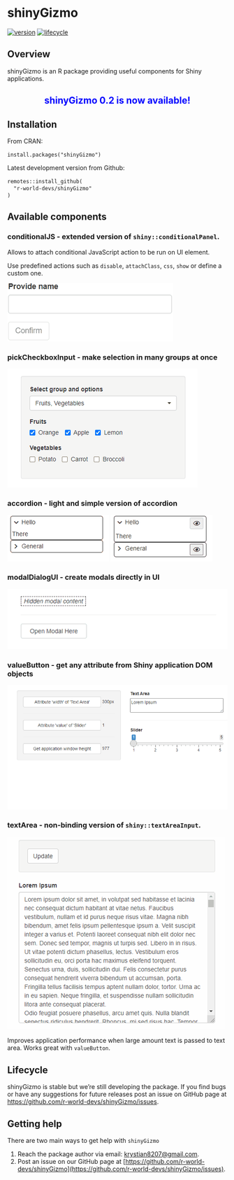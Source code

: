 
# shinyGizmo

[![version](https://img.shields.io/static/v1.svg?label=github.com&message=v.0.2&color=ff69b4)](https://img.shields.io/static/v1.svg?label=github.com&message=v.0.1&color=ff69b4)
[![lifecycle](https://img.shields.io/badge/lifecycle-stable-success.svg)](https://lifecycle.r-lib.org/articles/stages.html#stable)

## Overview

shinyGizmo is an R package providing useful components for Shiny
applications.

<center>

## <span style="color:blue"> shinyGizmo 0.2 is now available!</span>

</center>

## Installation

From CRAN:

    install.packages("shinyGizmo")

Latest development version from Github:

    remotes::install_github(
      "r-world-devs/shinyGizmo"
    )

## Available components

### conditionalJS - extended version of `shiny::conditionalPanel`.

Allows to attach conditional JavaScript action to be run on UI element.

Use predefined actions such as `disable`, `attachClass`, `css`, `show`
or define a custom one.

![](./man/figures/condjs.gif)

### pickCheckboxInput - make selection in many groups at once

![](./man/figures/pickcheckbox.gif)

### accordion - light and simple version of accordion

![](./man/figures/accordion.gif) ![](./man/figures/accordion_enroll.gif)

### modalDialogUI - create modals directly in UI

![](./man/figures/modalui.gif)

### valueButton - get any attribute from Shiny application DOM objects

![](./man/figures/valuebutton.gif)

### textArea - non-binding version of `shiny::textAreaInput`.

![](./man/figures/textarea.gif)

Improves application performance when large amount text is passed to
text area. Works great with `valueButton`.

## Lifecycle

shinyGizmo is stable but we’re still developing the package. If you find
bugs or have any suggestions for future releases post an issue on GitHub
page at <https://github.com/r-world-devs/shinyGizmo/issues>.

## Getting help

There are two main ways to get help with `shinyGizmo`

1.  Reach the package author via email: <krystian8207@gmail.com>.
2.  Post an issue on our GitHub page at
    [https://github.com/r-world-devs/shinyGizmo](https://github.com/r-world-devs/shinyGizmo/issues).
